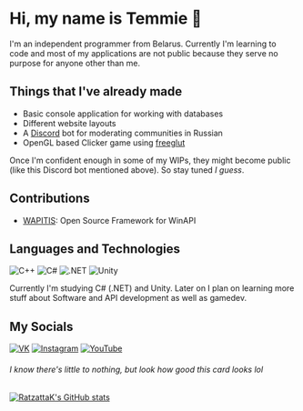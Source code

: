 # Hi, my name is Temmie 🍕

I'm an independent programmer from Belarus. Currently I'm learning to code and most of my applications are not public because they serve no purpose for anyone other than me.

## Things that I've already made
 - Basic console application for working with databases
 - Different website layouts
 - A [Discord](https://discord.com) bot for moderating communities in Russian
 - OpenGL based Clicker game using [freeglut](http://freeglut.sourceforge.net)

Once I'm confident enough in some of my WIPs, they might become public (like this Discord bot mentioned above). So stay tuned *I guess*.

## Contributions
- [WAPITIS](https://github.com/TonSharp/WAPITIS): Open Source Framework for WinAPI

## Languages and Technologies
![C++](https://img.shields.io/badge/-C++-000033?style=for-the-badge&logo=C%2b%2b&logoColor=659ad2)
![C#](https://img.shields.io/badge/-C_Sharp-000033?style=for-the-badge&logo=csharp&logoColor=53AC56)
![.NET](https://img.shields.io/badge/-.net-000033?style=for-the-badge&logo=dotnet&logoColor=violet)
![Unity](https://img.shields.io/badge/-Unity-000033?style=for-the-badge&logo=Unity&logoColor=white)

Currently I'm studying C# (.NET) and Unity. Later on I plan on learning more stuff about Software and API development as well as gamedev.

## My Socials
[![VK](https://img.shields.io/badge/-VK-000033?style=for-the-badge&logo=VK&logoColor=2787f5)](https://vk.com/ratzattak)
[![Instagram](https://img.shields.io/badge/-Instagram-000033?style=for-the-badge&logo=Instagram&logoColor=E4405F)](https://www.instagram.com/lyubimy.chai)
[![YouTube](https://img.shields.io/badge/-YouTube-000033?style=for-the-badge&logo=YouTube&logoColor=FF0000)](https://www.youtube.com/channel/UCe4rvu4SamkPXW9OlWCc_kg)

###### *I know there's little to nothing, but look how good this card looks lol*
[![RatzattaK's GitHub stats](https://github-readme-stats.vercel.app/api?username=ratzattak&custom_title=RatzattaK's%20GitHub%20Stats&show_icons=true&include_all_commits=true&theme=dark&bg_color=0,000033,2d2d75&icon_color=eff1f3)](https://github.com/anuraghazra/github-readme-stats)
